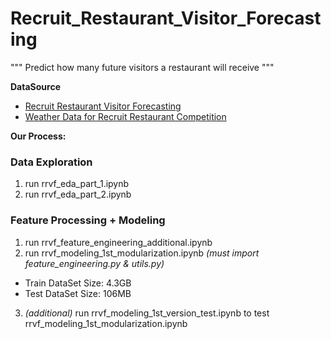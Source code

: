 # Recruit_Restaurant_Visitor_Forecasting
"""
Predict how many future visitors a restaurant will receive
"""

**DataSource**
- [Recruit Restaurant Visitor Forecasting](https://www.kaggle.com/c/recruit-restaurant-visitor-forecasting/overview)
- [Weather Data for Recruit Restaurant Competition](https://www.kaggle.com/huntermcgushion/rrv-weather-data?select=air_store_info_with_nearest_active_station.csv)

**Our Process:**

### Data Exploration

1. run rrvf_eda_part_1.ipynb
2. run rrvf_eda_part_2.ipynb

### Feature Processing + Modeling

1. run rrvf_feature_engineering_additional.ipynb
2. run rrvf_modeling_1st_modularization.ipynb *(must import feature_engineering.py & utils.py)*
- Train DataSet Size: 4.3GB
- Test DataSet Size: 106MB
3. *(additional)* run rrvf_modeling_1st_version_test.ipynb to test rrvf_modeling_1st_modularization.ipynb
